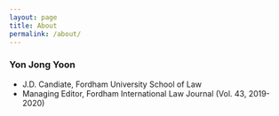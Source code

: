 ```yaml
---
layout: page
title: About
permalink: /about/
---
```


### Yon Jong Yoon

- J.D. Candiate, Fordham University School of Law
- Managing Editor, Fordham International Law Journal (Vol. 43, 2019-2020)
